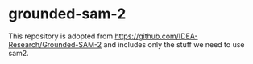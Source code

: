 # grounded-sam-2

This repository is adopted from https://github.com/IDEA-Research/Grounded-SAM-2 and includes only the stuff we need to use sam2.